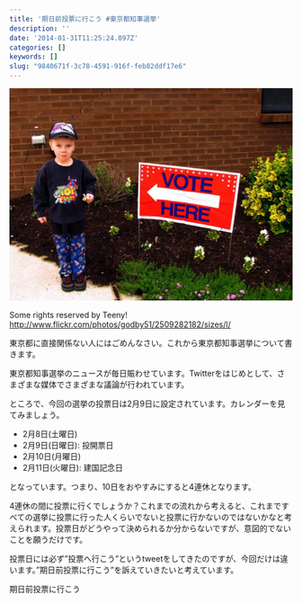 ```yaml
---
title: '期日前投票に行こう #東京都知事選挙'
description: ''
date: '2014-01-31T11:25:24.097Z'
categories: []
keywords: []
slug: "9840671f-3c78-4591-916f-feb82ddf17e6"
---
```

![](1__1ovxoGewMpNcfj3ruZxTmg.jpeg)

Some rights reserved by Teeny! http://www.flickr.com/photos/godby51/2509282182/sizes/l/

東京都に直接関係ない人にはごめんなさい。これから東京都知事選挙について書きます。

東京都知事選挙のニュースが毎日賑わせています。Twitterをはじめとして、さまざまな媒体でさまざまな議論が行われています。

ところで、今回の選挙の投票日は2月9日に設定されています。カレンダーを見てみましょう。

*   2月8日(土曜日)
*   2月9日(日曜日): 投開票日
*   2月10日(月曜日)
*   2月11日(火曜日): 建国記念日

となっています。つまり、10日をおやすみにすると4連休となります。

4連休の間に投票に行くでしょうか？これまでの流れから考えると、これまですべての選挙に投票に行った人くらいでないと投票に行かないのではないかなと考えられます。投票日がどうやって決められるか分からないですが、意図的でないことを願うだけです。

投票日には必ず”投票へ行こう”というtweetをしてきたのですが、今回だけは違います。”期日前投票に行こう”を訴えていきたいと考えています。

期日前投票に行こう